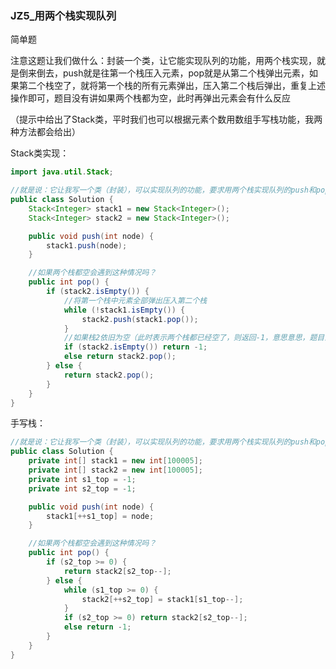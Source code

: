 ### JZ5_用两个栈实现队列

简单题

注意这题让我们做什么：封装一个类，让它能实现队列的功能，用两个栈实现，就是倒来倒去，push就是往第一个栈压入元素，pop就是从第二个栈弹出元素，如果第二个栈空了，就将第一个栈的所有元素弹出，压入第二个栈后弹出，重复上述操作即可，题目没有讲如果两个栈都为空，此时再弹出元素会有什么反应

（提示中给出了Stack类，平时我们也可以根据元素个数用数组手写栈功能，我两种方法都会给出）

Stack类实现：

```java
import java.util.Stack;

//就是说：它让我写一个类（封装），可以实现队列的功能，要求用两个栈实现队列的push和pop方法，并且这里是用的Java的Stack类，完全可以用数组手写栈
public class Solution {
    Stack<Integer> stack1 = new Stack<Integer>();
    Stack<Integer> stack2 = new Stack<Integer>();

    public void push(int node) {
        stack1.push(node);
    }

    //如果两个栈都空会遇到这种情况吗？
    public int pop() {
        if (stack2.isEmpty()) {
            //将第一个栈中元素全部弹出压入第二个栈
            while (!stack1.isEmpty()) {
                stack2.push(stack1.pop());
            }
            //如果栈2依旧为空（此时表示两个栈都已经空了，则返回-1，意思意思，题目没要求~）
            if (stack2.isEmpty()) return -1;
            else return stack2.pop();
        } else {
            return stack2.pop();
        }
    }
}
```

手写栈：

```java
//就是说：它让我写一个类（封装），可以实现队列的功能，要求用两个栈实现队列的push和pop方法，并且这里是用的Java的Stack类，完全可以用数组手写栈(但空间大小要根据实际情况而定)
public class Solution {
    private int[] stack1 = new int[100005];
    private int[] stack2 = new int[100005];
    private int s1_top = -1;
    private int s2_top = -1;

    public void push(int node) {
        stack1[++s1_top] = node;
    }

    //如果两个栈都空会遇到这种情况吗？
    public int pop() {
        if (s2_top >= 0) {
            return stack2[s2_top--];
        } else {
            while (s1_top >= 0) {
                stack2[++s2_top] = stack1[s1_top--];
            }
            if (s2_top >= 0) return stack2[s2_top--];
            else return -1;
        }
    }
}
```

